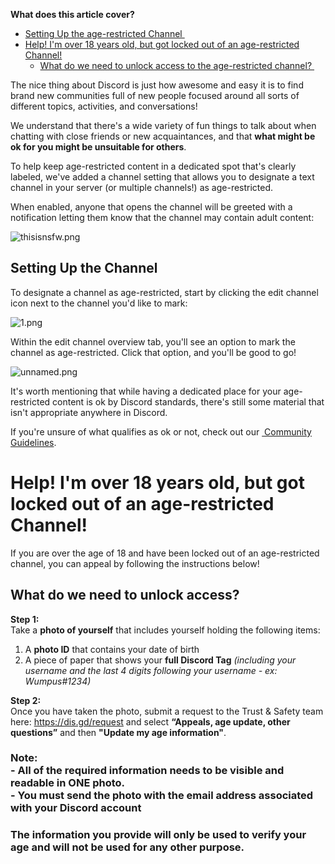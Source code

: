 <p><strong>What does this article cover?</strong></p>
<ul>
    <li><a href="#h_adc93a2c-8fc3-4775-be02-bbdbfcde5010" target="_self" rel="undefined">Setting Up the age-restricted Channel </a></li>
    <li>
        <a href="#h_5206f3f2-0ee4-4380-b50a-25319e45bc7c" target="_self" rel="undefined">Help! I'm over 18 years old, but got locked out of an age-restricted Channel!</a>
        <ul>
            <li><a href="#h_9fa59254-5c8b-4858-bc4e-26683d8f675f" target="_self" rel="undefined">What do we need to unlock access to the age-restricted channel? </a></li>
        </ul>
    </li>
</ul>
<p>The nice thing about Discord is just how awesome and easy it is to find brand new communities full of new people focused around all sorts of different topics, activities, and conversations!</p>
<p>We understand that there's a wide variety of fun things to talk about when chatting with close friends or new acquaintances, and that <strong>what might be ok for you might be unsuitable for others</strong>.</p>
<p>To help keep age-restricted content in a dedicated spot that's clearly labeled, we've added a channel setting that allows you to designate a text channel in your server (or multiple channels!) as age-restricted.</p>
<p><span style="font-weight: 400;">When enabled, anyone that opens the channel will be greeted with a notification letting them know that the channel may contain adult content:</span></p>
<p class="wysiwyg-text-align-center"><img src="https://support.discord.com/hc/article_attachments/115000272351/thisisnsfw.png" alt="thisisnsfw.png"></p>
<h2 id="h_adc93a2c-8fc3-4775-be02-bbdbfcde5010">Setting Up the Channel </h2>
<p>To designate a channel as age-restricted, start by clicking the edit channel icon next to the channel you'd like to mark:</p>
<p class="wysiwyg-text-align-center"><img src="https://support.discord.com/hc/article_attachments/360007746112/1.png" alt="1.png"> </p>
<p>Within the edit channel overview tab, you'll see an option to mark the channel as age-restricted. Click that option, and you'll be good to go!</p>
<p><img src="https://support.discord.com/hc/article_attachments/4580654542103/unnamed.png" alt="unnamed.png"></p>
<p>It's worth mentioning that while having a dedicated place for your age-restricted content is ok by Discord standards, there's still some material that isn't appropriate anywhere in Discord.</p>
<p>If you're unsure of what qualifies as ok or not, check out our <a href="https://discord.com/guidelines" target="_blank" rel="noopener noreferrer"> Community Guidelines</a>. </p>
<h1 id="h_5206f3f2-0ee4-4380-b50a-25319e45bc7c">Help! I'm over 18 years old, but got locked out of an age-restricted Channel!</h1>
<p>If you are over the age of 18 and have been locked out of an age-restricted channel, you can appeal by following the instructions below! </p>
<h2 id="h_9fa59254-5c8b-4858-bc4e-26683d8f675f">What do we need to unlock access? </h2>
<p><strong>Step 1: <br></strong>Take a <strong>photo of yourself</strong> that includes yourself holding the following items:</p>
<ol>
    <li>A <span class="wysiwyg-color-blue"><strong>photo ID</strong></span> that contains your date of birth</li>
    <li>A piece of paper that shows your <span class="wysiwyg-color-blue"><strong>full Discord Tag</strong> </span><em>(including your username and the last 4 digits following your username - ex: Wumpus#1234)</em>
    </li>
</ol>
<p><strong>Step 2: <br></strong><span style="font-weight: 400;">Once you have taken the photo, submit a request to the Trust &amp; Safety team here: </span><a href="https://dis.gd/request"><span style="font-weight: 400;">https://dis.gd/request</span></a><span style="font-weight: 400;"> and select <strong>“Appeals, age update, other questions”</strong> and then <strong>"Update my age information"</strong>.</span></p>
<h3>
    <strong>Note:</strong> <br>- All of the required information needs to be visible and readable in ONE photo.<br>- You must send the photo with the email address associated with your Discord account
</h3>
<h3><span class="wysiwyg-color-orange"><strong>The information you provide will only be used to verify your age and will not be used for any other purpose. </strong></span></h3>